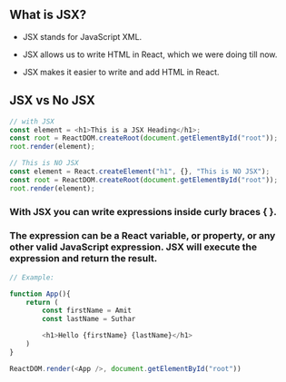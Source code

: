 ## What is JSX?

- JSX stands for JavaScript XML.

- JSX allows us to write HTML in React, which we were doing till now.

- JSX makes it easier to write and add HTML in React.

## JSX vs No JSX

```js
// with JSX
const element = <h1>This is a JSX Heading</h1>;
const root = ReactDOM.createRoot(document.getElementById("root"));
root.render(element);
```

```js
// This is NO JSX
const element = React.createElement("h1", {}, "This is NO JSX");
const root = ReactDOM.createRoot(document.getElementById("root"));
root.render(element);
```

### With JSX you can write expressions inside curly braces { }.

### The expression can be a React variable, or property, or any other valid JavaScript expression. JSX will execute the expression and return the result.

```js
// Example:

function App(){
    return (
        const firstName = Amit
        const lastName = Suthar

        <h1>Hello {firstName} {lastName}</h1>
    )
}

ReactDOM.render(<App />, document.getElementById("root"))
```
